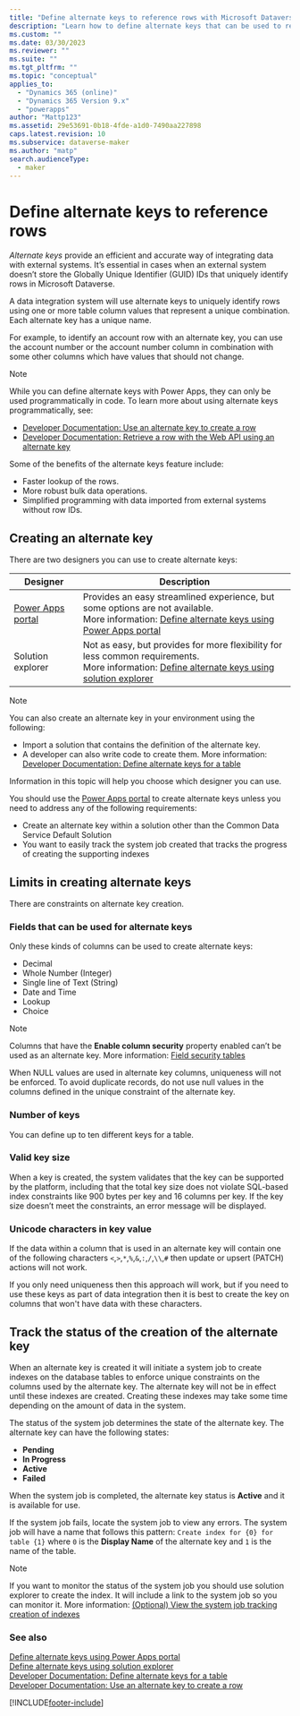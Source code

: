 ```yaml
---
title: "Define alternate keys to reference rows with Microsoft Dataverse | MicrosoftDocs"
description: "Learn how to define alternate keys that can be used to reference rows in Microsoft Dataverse"
ms.custom: ""
ms.date: 03/30/2023
ms.reviewer: ""
ms.suite: ""
ms.tgt_pltfrm: ""
ms.topic: "conceptual"
applies_to: 
  - "Dynamics 365 (online)"
  - "Dynamics 365 Version 9.x"
  - "powerapps"
author: "Mattp123"
ms.assetid: 29e53691-0b18-4fde-a1d0-7490aa227898
caps.latest.revision: 10
ms.subservice: dataverse-maker
ms.author: "matp"
search.audienceType: 
  - maker
---
```

# Define alternate keys to reference rows

*Alternate keys* provide an efficient and accurate way of integrating data with external systems. It’s essential in cases when an external system doesn’t store the Globally Unique Identifier (GUID) IDs that uniquely identify rows in Microsoft Dataverse. 

A data integration system will use alternate keys to uniquely identify rows using one or more table column values that represent a unique combination. Each alternate key has a unique name. 

For example, to identify an account row with an alternate key, you can use the account number or the account number column in combination with some other columns which have values that should not change.

> [!NOTE]
> While you can define alternate keys with Power Apps, they can only be used programmatically in code. 
> To learn more about using alternate keys programmatically, see:   
> - [Developer Documentation: Use an alternate key to create a row](/dynamics365/customer-engagement/developer/use-alternate-key-create-record) 
> - [Developer Documentation: Retrieve a row with the Web API using an alternate key](/dynamics365/customer-engagement/developer/webapi/retrieve-entity-using-web-api#retrieve-using-an-alternate-key)

Some of the benefits of the alternate keys feature include:  
  
- Faster lookup of the rows.  
- More robust bulk data operations.  
- Simplified programming with data imported from external systems without row IDs.  
  

## Creating an alternate key

There are two designers you can use to create alternate keys:

|Designer| Description|
|--|--|
|[Power Apps portal](https://make.powerapps.com/?utm_source=padocs&utm_medium=linkinadoc&utm_campaign=referralsfromdoc)|Provides an easy streamlined experience, but some options are not available.<br />More information: [Define alternate keys using Power Apps portal](define-alternate-keys-portal.md)|
|Solution explorer|Not as easy, but provides for more flexibility for less common requirements.<br />More information: [Define alternate keys using solution explorer](define-alternate-keys-solution-explorer.md) |

> [!NOTE]
> You can also create an alternate key in your environment using the following:
> - Import a solution that contains the definition of the alternate key.
> - A developer can also write code to create them. More information: [Developer Documentation: Define alternate keys for a table](/dynamics365/customer-engagement/developer/define-alternate-keys-entity)

Information in this topic will help you choose which designer you can use. 

You should use the [Power Apps portal](https://make.powerapps.com/?utm_source=padocs&utm_medium=linkinadoc&utm_campaign=referralsfromdoc) to create alternate keys unless you need to address any of the following requirements:

- Create an alternate key within a solution other than the Common Data Service Default Solution
- You want to easily track the system job created that tracks the progress of creating the supporting indexes


## Limits in creating alternate keys

There are constraints on alternate key creation.

### Fields that can be used for alternate keys

Only these kinds of columns can be used to create alternate keys:
 - Decimal
 - Whole Number (Integer)
 - Single line of Text (String)
 - Date and Time
 - Lookup
 - Choice

> [!NOTE]
> Columns that have the **Enable column security** property enabled can’t be used as an alternate key. More information: [Field security tables]( /power-apps/developer/data-platform/field-security-entities)

When NULL values are used in alternate key columns, uniqueness will not be enforced. To avoid duplicate records, do not use null values in the columns defined in the unique constraint of the alternate key.

### Number of keys

You can define up to ten different keys for a table.
 
### Valid key size

When a key is created, the system validates that the key can be supported by the platform, including that the total key size does not violate SQL-based index constraints like 900 bytes per key and 16 columns per key. If the key size doesn’t meet the constraints, an error message will be displayed.

### Unicode characters in key value

If the data within a column that is used in an alternate key will contain one of the following characters `<`,`>`,`*`,`%`,`&`,`:`,`/`,`\\`,`#` then update or upsert (PATCH) actions will not work.

If you only need uniqueness then this approach will work, but if you need to use these keys as part of data integration then it is best to create the key on columns that won't have data with these characters.

## Track the status of the creation of the alternate key

When an alternate key is created it will initiate a system job to create indexes on the database tables to enforce unique constraints on the columns used by the alternate key. The alternate key will not be in effect until these indexes are created. Creating these indexes may take some time depending on the amount of data in the system. 

The status of the system job determines the state of the alternate key. The alternate key can have the following states:
- **Pending**
- **In Progress**
- **Active**
- **Failed**

When the system job is completed, the alternate key status is **Active** and it is available for use.

If the system job fails, locate the system job to view any errors. The system job will have a name that follows this pattern: `Create index for {0} for table {1}` where `0` is the **Display Name** of the alternate key and `1` is the name of the table.


> [!NOTE]
> If you want to monitor the status of the system job you should use solution explorer to create the index. It will include a link to the system job so you can monitor it. More information: [(Optional) View the system job tracking creation of indexes](define-alternate-keys-solution-explorer.md#optional-view-the-system-job-tracking-creation-of-indexes)
  
  
### See also  

[Define alternate keys using Power Apps portal](define-alternate-keys-portal.md)<br />
[Define alternate keys using solution explorer](define-alternate-keys-solution-explorer.md)<br />
[Developer Documentation: Define alternate keys for a table](/dynamics365/customer-engagement/developer/define-alternate-keys-entity)<br />
[Developer Documentation: Use an alternate key to create a row](/dynamics365/customer-engagement/developer/use-alternate-key-create-record)


[!INCLUDE[footer-include](../../includes/footer-banner.md)]
